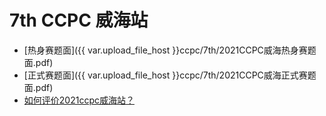 # 7th CCPC 威海站

- [热身赛题面]({{ var.upload_file_host }}ccpc/7th/2021CCPC威海热身赛题面.pdf)
- [正式赛题面]({{ var.upload_file_host }}ccpc/7th/2021CCPC威海正式赛题面.pdf)
- [如何评价2021ccpc威海站？](https://www.zhihu.com/question/500427093)
